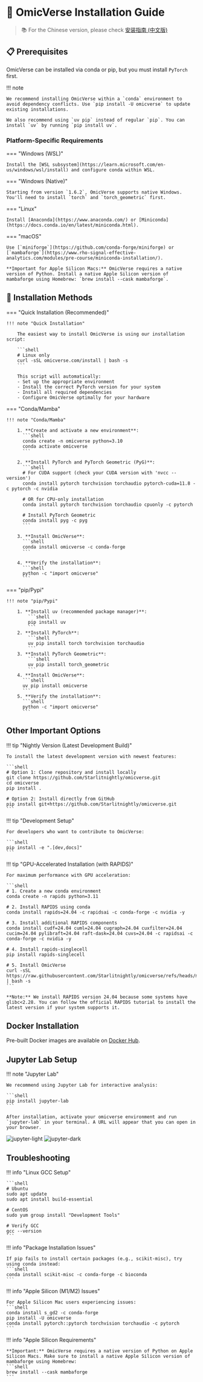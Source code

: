 # 🧬 OmicVerse Installation Guide

> 📚 For the Chinese version, please check [安装指南 (中文版)](Installation_guide_zh.md)

## 📋 Prerequisites

OmicVerse can be installed via conda or pip, but you must install `PyTorch` first.

!!! note 

    We recommend installing OmicVerse within a `conda` environment to avoid dependency conflicts. Use `pip install -U omicverse` to update existing installations.

    We also recommend using `uv pip` instead of regular `pip`. You can install `uv` by running `pip install uv`.

### Platform-Specific Requirements

=== "Windows (WSL)"

    Install the [WSL subsystem](https://learn.microsoft.com/en-us/windows/wsl/install) and configure conda within WSL.

=== "Windows (Native)"

    Starting from version `1.6.2`, OmicVerse supports native Windows. You'll need to install `torch` and `torch_geometric` first.

=== "Linux"

    Install [Anaconda](https://www.anaconda.com/) or [Miniconda](https://docs.conda.io/en/latest/miniconda.html).
    
=== "macOS"

    Use [`miniforge`](https://github.com/conda-forge/miniforge) or [`mambaforge`](https://www.rho-signal-effective-analytics.com/modules/pre-course/miniconda-installation/).
    
    **Important for Apple Silicon Macs:** OmicVerse requires a native version of Python. Install a native Apple Silicon version of mambaforge using Homebrew: `brew install --cask mambaforge`.


## 🚀 Installation Methods

=== "Quick Installation (Recommended)"

    !!! note "Quick Installation"

        The easiest way to install OmicVerse is using our installation script:

        ```shell
        # Linux only
        curl -sSL omicverse.com/install | bash -s
        ```

        This script will automatically:
        - Set up the appropriate environment
        - Install the correct PyTorch version for your system
        - Install all required dependencies
        - Configure OmicVerse optimally for your hardware

=== "Conda/Mamba"

    !!! note "Conda/Mamba"

        1. **Create and activate a new environment**:
          ```shell
          conda create -n omicverse python=3.10
          conda activate omicverse
          ```

        2. **Install PyTorch and PyTorch Geometric (PyG)**:
          ```shell
          # For CUDA support (check your CUDA version with 'nvcc --version')
          conda install pytorch torchvision torchaudio pytorch-cuda=11.8 -c pytorch -c nvidia
          
          # OR for CPU-only installation
          conda install pytorch torchvision torchaudio cpuonly -c pytorch
          
          # Install PyTorch Geometric
          conda install pyg -c pyg
          ```

        3. **Install OmicVerse**:
          ```shell
          conda install omicverse -c conda-forge
          ```

        4. **Verify the installation**:
          ```shell
          python -c "import omicverse"
          ```

=== "pip/Pypi"

    !!! note "pip/Pypi"

        1. **Install uv (recommended package manager)**:
            ```shell
            pip install uv
            ```
        2. **Install PyTorch**:
            ```shell
            uv pip install torch torchvision torchaudio
            ```
        3. **Install PyTorch Geometric**:
            ```shell
            uv pip install torch_geometric
            ```
        4. **Install OmicVerse**:
          ```shell
          uv pip install omicverse
          ```
        5. **Verify the installation**:
          ```shell
          python -c "import omicverse"
          ```

## Other Important Options


!!! tip "Nightly Version (Latest Development Build)"

    To install the latest development version with newest features:

    ```shell
    # Option 1: Clone repository and install locally
    git clone https://github.com/Starlitnightly/omicverse.git
    cd omicverse
    pip install .

    # Option 2: Install directly from GitHub
    pip install git+https://github.com/Starlitnightly/omicverse.git
    ```

!!! tip "Development Setup"

    For developers who want to contribute to OmicVerse:

    ```shell
    pip install -e ".[dev,docs]"
    ```

!!! tip "GPU-Accelerated Installation (with RAPIDS)"

    For maximum performance with GPU acceleration:

    ```shell
    # 1. Create a new conda environment
    conda create -n rapids python=3.11
    
    # 2. Install RAPIDS using conda
    conda install rapids=24.04 -c rapidsai -c conda-forge -c nvidia -y   
    
    # 3. Install additional RAPIDS components
    conda install cudf=24.04 cuml=24.04 cugraph=24.04 cuxfilter=24.04 cucim=24.04 pylibraft=24.04 raft-dask=24.04 cuvs=24.04 -c rapidsai -c conda-forge -c nvidia -y   
    
    # 4. Install rapids-singlecell
    pip install rapids-singlecell
    
    # 5. Install OmicVerse
    curl -sSL https://raw.githubusercontent.com/Starlitnightly/omicverse/refs/heads/master/install.sh | bash -s
    ```
    
    **Note:** We install RAPIDS version 24.04 because some systems have glibc<2.28. You can follow the official RAPIDS tutorial to install the latest version if your system supports it.

## Docker Installation

Pre-built Docker images are available on [Docker Hub](https://hub.docker.com/r/starlitnightly/omicverse).

## Jupyter Lab Setup

!!! note "Jupyter Lab"

    We recommend using Jupyter Lab for interactive analysis:

    ```shell
    pip install jupyter-lab
    ```

    After installation, activate your omicverse environment and run `jupyter-lab` in your terminal. A URL will appear that you can open in your browser.


![jupyter-light](img/light_jupyter.jpg#gh-light-mode-only)
![jupyter-dark](img/dark_jupyter.jpg#gh-dark-mode-only)



## Troubleshooting

!!! info "Linux GCC Setup"

    ```shell
    # Ubuntu
    sudo apt update
    sudo apt install build-essential

    # CentOS
    sudo yum group install "Development Tools"

    # Verify GCC
    gcc --version
    ```

!!! info "Package Installation Issues"

    If pip fails to install certain packages (e.g., scikit-misc), try using conda instead:
    ```shell
    conda install scikit-misc -c conda-forge -c bioconda
    ```

!!! info "Apple Silicon (M1/M2) Issues"

    For Apple Silicon Mac users experiencing issues:
    ```shell
    conda install s_gd2 -c conda-forge
    pip install -U omicverse
    conda install pytorch::pytorch torchvision torchaudio -c pytorch
    ```

!!! info "Apple Silicon Requirements"

    **Important:** OmicVerse requires a native version of Python on Apple Silicon Macs. Make sure to install a native Apple Silicon version of mambaforge using Homebrew:
    ```shell
    brew install --cask mambaforge
    ```

